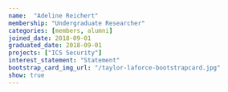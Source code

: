 ```yaml
---
name:  "Adeline Reichert"
membership: "Undergraduate Researcher"
categories: [members, alumni]
joined_date: 2018-09-01
graduated_date: 2018-09-01
projects: ["ICS Security"]
interest_statement: "Statement"
bootstrap_card_img_url: "/taylor-laforce-bootstrapcard.jpg"
show: true
---
```

